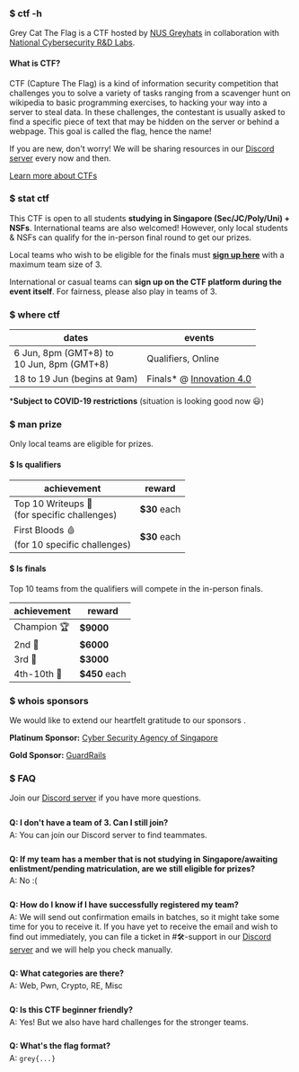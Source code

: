 ### $ ctf -h

Grey Cat The Flag is a CTF hosted by [NUS Greyhats](https://nusgreyhats.org) in collaboration with [National Cybersecurity R&D Labs](https://ncl.sg).

#### What is CTF?

CTF (Capture The Flag) is a kind of information security competition that challenges you to solve a variety of tasks ranging from a scavenger hunt on wikipedia to basic programming exercises, to hacking your way into a server to steal data. In these challenges, the contestant is usually asked to find a specific piece of text that may be hidden on the server or behind a webpage. This goal is called the flag, hence the name!

If you are new, don't worry! We will be sharing resources in our [Discord server](https://discord.gg/d9wbXEP2wN) <i style="color: #738adb" class="fab fa-discord"></i> every now and then.

[Learn more about CTFs](https://dev.to/atan/what-is-ctf-and-how-to-get-started-3f04)

### $ stat ctf

This CTF is open to all students **studying in Singapore (Sec/JC/Poly/Uni) + NSFs**. International teams are also welcomed! However, only local students & NSFs can qualify for the in-person final round to get our prizes.

Local teams who wish to be eligible for the finals must [**sign up here**](/reg) with a maximum team size of 3.

International or casual teams can **sign up on the CTF platform during the event itself**. For fairness, please also play in teams of 3.

### $ where ctf

dates | events
-- | --
6 Jun, 8pm (GMT+8) to<br/>10 Jun, 8pm (GMT+8) | Qualifiers, Online
18 to 19 Jun (begins at 9am) | Finals* @ [Innovation 4.0](https://goo.gl/maps/2v6W1HnpuAwjyQPu5)

***Subject to COVID-19 restrictions** (situation is looking good now 😃)

### $ man prize

Only local teams are eligible for prizes.

#### $ ls qualifiers

achievement | reward
-- | --
Top 10 Writeups 📝 <br/>(for specific challenges)  | **$30** each
First Bloods 🩸 <br/>(for 10 specific challenges) | **$30** each

#### $ ls finals

Top 10 teams from the qualifiers will compete in the in-person finals.

achievement | reward
-- | --
Champion 🏆 | **$9000**
2nd 🥈 | **$6000**
3rd 🥉 | **$3000**
4th-10th 🙂 | **$450** each

### $ whois sponsors

We would like to extend our heartfelt gratitude to our sponsors <i style="color: #ff0000" class="fa-solid fa-heart"></i>.

<i style="color: #E5E4E2" class="fa-solid fa-coins"></i> **Platinum Sponsor:** [Cyber Security Agency of Singapore](https://www.csa.gov.sg/)

<i style="color: #FFD700" class="fa-solid fa-coins"></i> **Gold Sponsor:** [GuardRails](https://www.guardrails.io/)

### $ FAQ

Join our [Discord server](https://discord.gg/d9wbXEP2wN) <i style="color: #738adb" class="fab fa-discord"></i> if you have more questions.

<style>
.qna {
    padding-top: 0.5rem;
    padding-bottom: 0.5rem;
}

.qna p {
    margin-top: 0.3rem;
    margin-bottom: 0.3rem;
}
</style>

<div class="qna">
<p><strong>Q: I don't have a team of 3. Can I still join?</strong></p>
<p>A: You can join our Discord server to find teammates.</p>
</div>

<div class="qna">
<p><strong>Q: If my team has a member that is not studying in Singapore/awaiting enlistment/pending matriculation, are we still eligible for prizes?</strong></p>
<p>A: No :(</p>
</div>

<div class="qna">
<p><strong>Q: How do I know if I have successfully registered my team?</strong></p>
<p>A: We will send out confirmation emails in batches, so it might take some time for you to receive it. If you have yet to receive the email and wish to find out immediately, you can file a ticket in #🛠-support in our <a href="https://discord.gg/d9wbXEP2wN">Discord server</a> and we will help you check manually.</p>
</div>

<div class="qna">
<p><strong>Q: What categories are there?</strong></p>
<p>A: Web, Pwn, Crypto, RE, Misc</p>
</div>

<div class="qna">
<p><strong>Q: Is this CTF beginner friendly?</strong></p>
<p>A: Yes! But we also have hard challenges for the stronger teams.</p>
</div>

<div class="qna">
<p><strong>Q: What's the flag format?</strong></p>
<p>A: <code>grey{...}</code></p>
</div>
